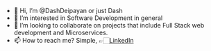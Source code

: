 - 👋 Hi, I’m @DashDeipayan or just Dash
- 👀 I’m interested in Software Development in general
- 💞️ I’m looking to collaborate on projects that include Full Stack web development and Microservices.
- 📫 How to reach me? Simple, 👉🏻[LinkedIn](https://www.linkedin.com/in/deipayandash/)

<!---
DashDeipayan/DashDeipayan is a ✨ special ✨ repository because its `README.md` (this file) appears on your GitHub profile.
You can click the Preview link to take a look at your changes.
--->
